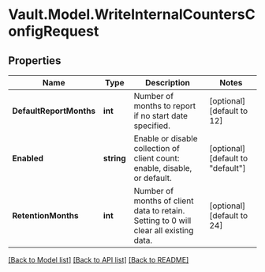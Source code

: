# Vault.Model.WriteInternalCountersConfigRequest

## Properties

Name | Type | Description | Notes
------------ | ------------- | ------------- | -------------
**DefaultReportMonths** | **int** | Number of months to report if no start date specified. | [optional] [default to 12]
**Enabled** | **string** | Enable or disable collection of client count: enable, disable, or default. | [optional] [default to "default"]
**RetentionMonths** | **int** | Number of months of client data to retain. Setting to 0 will clear all existing data. | [optional] [default to 24]

[[Back to Model list]](../README.md#documentation-for-models) [[Back to API list]](../README.md#documentation-for-api-endpoints) [[Back to README]](../README.md)

